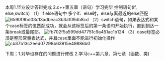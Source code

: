 本周1.毕业设计答辩完成
2.c++第五章（语句）学习完毕
   控制语句(if, else,switch)
（1）if else语句中 多个if、else时，else与离最近的else匹配
![6590f9bd03c13adbeac3b3a109db8cd](https://github.com/user-attachments/assets/b9a75762-e58d-477f-af1c-c54d745d13bc)
（2）switch语句，如果表达式和某个case标签的值匹配成功，就会从该标签后的第一条语句开始执行，直到到达一条break或最尾部。
![fb702f5a599dd47751c9a451ac1b124](https://github.com/user-attachments/assets/59628458-b300-43b3-87af-7d7c34c015ad)
（3）case标签必须是整形常量表达式，并且case里面不能进行初始化操作
![cb37b13c2eed07298b63915e49886b0](https://github.com/user-attachments/assets/abb89734-0403-4c4e-95cb-e9c7628078f7)

下周；1.对毕设存在的问题进行修改
 2.学习c++第六章、第七章（函数、类)



